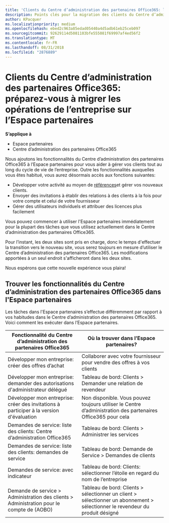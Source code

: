```yaml
---
title: 'Clients du Centre d’administration des partenaires Office365: les opérations de l’entreprise vont migrer vers l’Espace partenaires| Espace partenaires'
description: Points clés pour la migration des clients du Centre d’administration des partenaires Office365 vers l’Espace partenaires
author: KPacquer
ms.localizationpriority: medium
ms.openlocfilehash: ebed2c963a85edad05440a4d5adb61eb25ceb097
ms.sourcegitcommit: 92629114d5081103bfe555081f69997af4ed56f2
ms.translationtype: MT
ms.contentlocale: fr-FR
ms.lasthandoff: 08/31/2018
ms.locfileid: "2876889"
---
```

# <a name="office-365-partner-admin-center-customers-get-ready-to-move-business-operations-to-partner-center"></a>Clients du Centre d’administration des partenaires Office365: préparez-vous à migrer les opérations de l’entreprise sur l’Espace partenaires

**S’applique à** 

- Espace partenaires
- Centre d’administration des partenaires Office365

Nous ajoutons les fonctionnalités du Centre d’administration des partenaires Office365 à l’Espace partenaires pour vous aider à gérer vos clients tout au long du cycle de vie de l’entreprise. Outre les fonctionnalités auxquelles vous êtes habitué, vous aurez désormais accès aux fonctions suivantes: 

*  Développer votre activité au moyen de [références](referrals.md)et gérer vos nouveaux clients.
*  Envoyer des invitations à établir des relations à des clients à la fois pour votre compte et celui de votre fournisseur
*  Gérer des utilisateurs individuels et attribuer des licences plus facilement

Vous pouvez commencer à utiliser l'Espace partenaires immédiatement pour la plupart des tâches que vous utilisez actuellement dans le Centre d’administration des partenaires Office365. 

Pour l’instant, les deux sites sont pris en charge, donc le temps d'effectuer la transition vers le nouveau site, vous serez toujours en mesure d’utiliser le Centre d’administration des partenaires Office365. Les modifications apportées à un seul endroit s'afficheront dans les deux sites.

Nous espérons que cette nouvelle expérience vous plaira!

## <a name="find-office-365-partner-admin-center-features-in-partner-center"></a>Trouver les fonctionnalités du Centre d’administration des partenaires Office365 dans l'Espace partenaires

Les tâches dans l'Espace partenaires s’effectue différemment par rapport à vos habitudes dans le Centre d’administration des partenaires Office365. Voici comment les exécuter dans l’Espace partenaires.

| Fonctionnalité du Centre d’administration des partenaires Office365                       | Où la trouver dans l’Espace partenaires? | 
|   -----------------------------------------------  | -------------- |
| Développer mon entreprise: créer des offres d’achat | Collaborer avec votre fournisseur pour vendre des offres à vos clients |
| Développer mon entreprise: demander des autorisations d'administrateur délégué | Tableau de bord: Clients > Demander une relation de revendeur |
| Développer mon entreprise: créer des invitations à participer à la version d'évaluation | Non disponible. Vous pouvez toujours utiliser le Centre d’administration des partenaires Office365 pour cela |
| Demandes de service: liste des clients: Centre d’administration Office365 | Tableau de bord: Clients > Administrer les services |
| Demandes de service: liste des clients: demandes de service | Tableau de bord: Demande de Service > Demandes de clients |
| Demandes de service: avec indicateur | Tableau de bord: Clients: sélectionner l’étoile en regard du nom de l’entreprise |
| Demande de service > Administration des clients > Administration pour le compte de (AOBO) | Tableau de bord: Clients > sélectionner un client > sélectionner un abonnement > sélectionner le revendeur du produit désigné |

